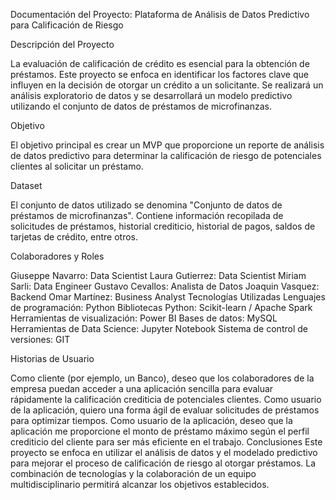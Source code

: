 Documentación del Proyecto: Plataforma de Análisis de Datos Predictivo para Calificación de Riesgo

Descripción del Proyecto

La evaluación de calificación de crédito es esencial para la obtención de préstamos. Este proyecto se enfoca en identificar los factores clave que influyen en la decisión de otorgar un crédito a un solicitante. Se realizará un análisis exploratorio de datos y se desarrollará un modelo predictivo utilizando el conjunto de datos de préstamos de microfinanzas.

Objetivo

El objetivo principal es crear un MVP que proporcione un reporte de análisis de datos predictivo para determinar la calificación de riesgo de potenciales clientes al solicitar un préstamo.

Dataset

El conjunto de datos utilizado se denomina "Conjunto de datos de préstamos de microfinanzas". Contiene información recopilada de solicitudes de préstamos, historial crediticio, historial de pagos, saldos de tarjetas de crédito, entre otros.

Colaboradores y Roles

Giuseppe Navarro: Data Scientist
Laura Gutierrez: Data Scientist
Miriam Sarli: Data Engineer
Gustavo Cevallos: Analista de Datos
Joaquin Vasquez: Backend
Omar Martínez: Business Analyst
Tecnologías Utilizadas
Lenguajes de programación: Python
Bibliotecas Python: Scikit-learn / Apache Spark
Herramientas de visualización: Power BI
Bases de datos: MySQL
Herramientas de Data Science: Jupyter Notebook
Sistema de control de versiones: GIT

Historias de Usuario

Como cliente (por ejemplo, un Banco), deseo que los colaboradores de la empresa puedan acceder a una aplicación sencilla para evaluar rápidamente la calificación crediticia de potenciales clientes.
Como usuario de la aplicación, quiero una forma ágil de evaluar solicitudes de préstamos para optimizar tiempos.
Como usuario de la aplicación, deseo que la aplicación me proporcione el monto de préstamo máximo según el perfil crediticio del cliente para ser más eficiente en el trabajo.
Conclusiones
Este proyecto se enfoca en utilizar el análisis de datos y el modelado predictivo para mejorar el proceso de calificación de riesgo al otorgar préstamos. La combinación de tecnologías y la colaboración de un equipo multidisciplinario permitirá alcanzar los objetivos establecidos.